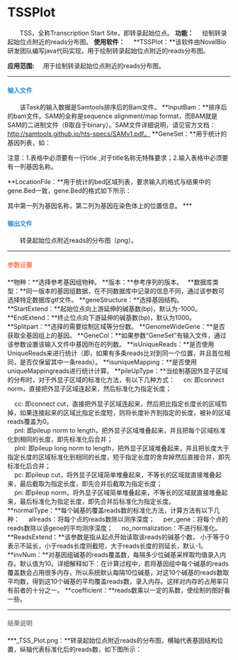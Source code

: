# TSSPlot 
　　TSS，全称Transcription Start Site，即转录起始位点。
**功能：**
	&nbsp;&nbsp;&nbsp;&nbsp;绘制转录起始位点附近的reads分布图。
**使用软件：**
&nbsp;&nbsp;&nbsp;&nbsp;**TSSPlot：**该软件由NovelBio研发团队编写java代码实现，用于绘制转录起始位点附近的reads分布图。

 **应用范围:**
	&nbsp;&nbsp;&nbsp;&nbsp;用于绘制转录起始位点附近的reads分布图。



***
#### **<i class="glyphicon glyphicon-log-in" aria-hidden="true" style="color:#3090C7"></i><span style="color:#3090C7"> 输入文件**
　　该Task的输入数据是Samtools排序后的Bam文件。
**InputBam：**排序后的bam文件。SAM的全称是sequence alignment/map format，而BAM就是SAM的二进制文件（B取自于binary）。SAM文件详细说明，请见官方文档：http://samtools.github.io/hts-specs/SAMv1.pdf。
**GeneSet：**用于统计的基因列表，如：
<div style="text-align:center">
	<img data-src="7.jpg" width="100px" ></img>
</div>
注意：1.表格中必须要有一行title ,对于title名称无特殊要求；2.输入表格中必须要有一列基因名称。&nbsp;

**LocationFile：**用于统计的bed区域列表，要求输入的格式与结果中的gene.Bed一致，gene.Bed的格式如下所示：
<div style="text-align:center">
	<img data-src="8.jpg" width="400px" ></img>
</div>
其中第一列为基因名称，第二列为基因在染色体上的位置信息。
***


#### **<i class="glyphicon glyphicon-log-out" aria-hidden="true" style="color:#3090C7"></i><span style="color:#3090C7"> 输出文件**
　　转录起始位点附近reads的分布图（png）。

***
#### **<i class="fa fa-cog" aria-hidden="true" style="color:#F88158"></i> <span style="color:#F88158">参数设置**
**物种：**选择参考基因组物种。
**版本：**参考序列的版本。　 
**数据库类型：**同一版本的基因组数据，在不同数据库中记录的信息不同，通过该参数可选择特定数据库gtf文件。
**geneStructure：**选择基因结构。
**StartExtend：**起始位点向上游延伸的碱基数(bp)，默认为-1000。
**EndExtend：**终止位点向下游延伸的碱基数(bp)，默认为1000。
**Splitpart：**选择的需要绘制区域等分份数。
**GenomeWideGene：**是否获取全基因组上的基因。
**GeneCol：**如果参数“GeneSet”有输入文件，通过该参数设置该输入文件中基因所在的列数。
**isUniqueReads：**是否使用UniqueReads来进行统计（即，如果有多条reads比对到同一个位置，并且首位相同，是否仅保留其中一条reads）。
**isuniqueMapping：**是否使用uniqueMappingreads进行统计计算。
**pileUpType：**当绘制基因外显子区域的分布时，对于外显子区域的标准化方法，有以下几种方式：
&nbsp;&nbsp;&nbsp;&nbsp;cn: 即connect norm，直接把外显子区域连起来，然后标准化为指定长度；
<div style="text-align:center">
	<img data-src="1.jpg" width="400px" ></img>
</div>
&nbsp;&nbsp;&nbsp;&nbsp;cc: 即connect cut，直接把外显子区域连起来，然后把比指定长度长的区域剪掉，如果连接起来的区域比指定长度短，则将长度补齐到指定的长度，被补的区域reads覆盖为0。		
<div style="text-align:center">
	<img data-src="2.jpg" width="400px" ></img>
</div>
&nbsp;&nbsp;&nbsp;&nbsp;pnl: 即pileup norm to length，把外显子区域堆叠起来，并且把每个区域标准化到相同的长度，即先标准化后合并；	
<div style="text-align:center">
	<img data-src="3.jpg" width="400px" ></img>
</div>
&nbsp;&nbsp;&nbsp;&nbsp;plnl: 即pileup long norm to length，把外显子区域堆叠起来，并且把长度大于指定长度的区域标准化到相同的长度，短于指定长度的舍弃掉然后直接合并，即先标准化后合并；
 <div style="text-align:center">
	<img data-src="4.jpg" width="400px" ></img>
</div>
&nbsp;&nbsp;&nbsp;&nbsp;pc: 即pileup cut，将外显子区域简单堆叠起来，不等长的区域就直接堆叠起来，最后截取为指定长度，即先合并后截取为指定长度；
 <div style="text-align:center">
	<img data-src="5.jpg" width="400px" ></img>
</div>
&nbsp;&nbsp;&nbsp;&nbsp;pn: 即pileup norm，将外显子区域简单堆叠起来，不等长的区域就直接堆叠起来，最后标准化为指定长度，即先合并后标准化为指定长度。
 <div style="text-align:center">
	<img data-src="6.jpg" width="400px" ></img>
</div>
**normalType：**每个碱基的覆盖reads数的标准化方法，计算方法有以下几种：
		&nbsp;&nbsp;&nbsp;&nbsp;allreads：将每个点的reads数除以测序深度；
		&nbsp;&nbsp;&nbsp;&nbsp;per_gene：将每个点的reads数除以该gene的平均测序深度；
		&nbsp;&nbsp;&nbsp;&nbsp;no_normalization：不进行标准化。
**ReadsExtend：**该参数是指从起点开始读取该reads的碱基个数， 小于等于0表示不延长，小于reads长度则截短，大于reads长度的则延长，默认-1。
**invNum：**对基因组碱基的reads覆盖数，每隔多少位碱基采样取均值录入内存。默认值为10。详细解释如下：在计算过程中，若将基因组中每个碱基的reads覆盖数会占用很多内存，所以系统默认每隔10位碱基，对这10个碱基的reads数取平均数，得到这10个碱基的平均覆盖reads数，录入内存。这样对内存的占用率只有前者的十分之一。
**coefficient：**reads数乘以一定的系数，使绘制的图好看一些。


***
#### **<i class="fa fa-file-text" aria-hidden="true" style="color:#848b79"></i><span style="color:#848b79"> 结果说明**
**\*_TSS_Plot.png：**转录起始位点附近reads的分布图，横轴代表基因结构位置，纵轴代表标准化后的reads数，如下图所示：
<div style="text-align:center">
	<img data-src="9.jpg" width="400px" ></img>
</div>&nbsp;
	